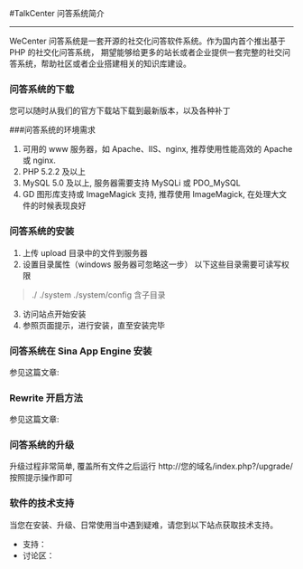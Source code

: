 #TalkCenter 问答系统简介



---

WeCenter 问答系统是一套开源的社交化问答软件系统。作为国内首个推出基于 PHP 的社交化问答系统， 期望能够给更多的站长或者企业提供一套完整的社交问答系统，帮助社区或者企业搭建相关的知识库建设。


### 问答系统的下载

您可以随时从我们的官方下载站下载到最新版本，以及各种补丁

###问答系统的环境需求

 1. 可用的 www 服务器，如 Apache、IIS、nginx, 推荐使用性能高效的 Apache 或 nginx.
 2. PHP 5.2.2 及以上
 3. MySQL 5.0 及以上, 服务器需要支持 MySQLi 或 PDO_MySQL
 4. GD 图形库支持或 ImageMagick 支持, 推荐使用 ImageMagick, 在处理大文件的时候表现良好

### 问答系统的安装

 1. 上传 upload 目录中的文件到服务器
 2. 设置目录属性（windows 服务器可忽略这一步）
以下这些目录需要可读写权限
> ./
./system
./system/config 含子目录

 3. 访问站点开始安装
 4. 参照页面提示，进行安装，直至安装完毕


### 问答系统在 Sina App Engine 安装

参见这篇文章: 


###  Rewrite 开启方法

参见这篇文章: 

### 问答系统的升级

升级过程非常简单, 覆盖所有文件之后运行 http://您的域名/index.php?/upgrade/ 按照提示操作即可


### 软件的技术支持

当您在安装、升级、日常使用当中遇到疑难，请您到以下站点获取技术支持。

 - 支持：
 - 讨论区：

